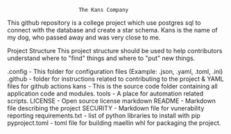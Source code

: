                            The Kans Company
This github repository is a college project which use postgres sql to connect with the database and create a star schema. 
Kans is the name of my dog, who passed away and was very close to me.

Project Structure
This project structure should be used to help contributors understand where to "find" things and where to "put" new things.


.config - This folder for configuration files (Example: .json, .yaml, .toml, .ini)
.github - folder for instructions related to contributing to the project & YAML files for github actions
kans - This is the source code folder containing all application code and modules.
tools - A place for automation related scripts.
LICENSE - Open source license markdown
README - Markdown file describing the project
SECURITY - Markdown file for vunerability reporting
requirements.txt - list of python libraries to install with pip
pyproject.toml - toml file for building maellin whl for packaging the project.

